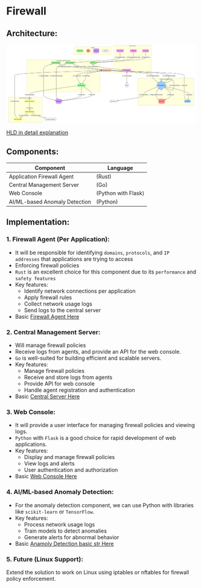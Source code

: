 # Firewall

## Architecture:

![Central Architecture](./images/mermaid-flow.png)

[HLD in detail explanation](./HLD.md)

## Components:

| Component                     | Language            |
| ----------------------------- | ------------------- |
| Application Firewall Agent    | (Rust)              |
| Central Management Server     | (Go)                |
| Web Console                   | (Python with Flask) |
| AI/ML-based Anomaly Detection | (Python)            |

## Implementation:

### 1. Firewall Agent (Per Application):
* It will be responsible for identifying `domains`, `protocols`, and `IP addresses` that applications are trying to access 
* Enforcing firewall policies
* `Rust` is an excellent choice for this component due to its `performance` and `safety features`
* Key features:
  * Identify network connections per application
  * Apply firewall rules
  * Collect network usage logs
  * Send logs to the central server
* Basic [Firewall Agent Here](./src/agent/)


### 2. Central Management Server:
* Will manage firewall policies
* Receive logs from agents, and provide an API for the web console. 
* `Go` is well-suited for building efficient and scalable servers.
* Key features:
  * Manage firewall policies
  * Receive and store logs from agents
  * Provide API for web console
  * Handle agent registration and authentication
* Basic [Central Server Here](./src/server/)


### 3. Web Console:
* It will provide a user interface for managing firewall policies and viewing logs. 
* `Python` with `Flask` is a good choice for rapid development of web applications.
* Key features:
  * Display and manage firewall policies
  * View logs and alerts
  * User authentication and authorization
* Basic [Web Console Here](./src/console/)


### 4. AI/ML-based Anomaly Detection:
* For the anomaly detection component, we can use Python with libraries like `scikit-learn` or `TensorFlow`.
* Key features:
  * Process network usage logs
  * Train models to detect anomalies
  * Generate alerts for abnormal behavior
* Basic [Anamoly Detection basic str Here](./src/detection/)

### 5. Future (Linux Support):

Extend the solution to work on Linux using iptables or nftables for firewall policy enforcement.
